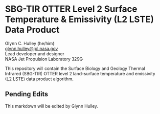 # SBG-TIR OTTER Level 2 Surface Temperature & Emissivity (L2 LSTE) Data Product

Glynn C. Hulley (he/him)<br>
[glynn.hulley@jpl.nasa.gov](mailto:glynn.hulley@jpl.nasa.gov)<br>
Lead developer and designer<br>
NASA Jet Propulsion Laboratory 329G

This repository will contain the Surface Biology and Geology Thermal Infrared (SBG-TIR) OTTER level 2 land-surface temperature and emissivity (L2 LSTE) data product algorithm.

## Pending Edits

This markdown will be edited by Glynn Hulley.
